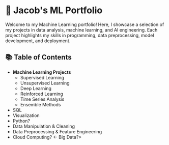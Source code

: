 # 🧠 Jacob's ML Portfolio
Welcome to my Machine Learning portfolio! Here, I showcase a selection of my projects in data analysis, machine learning, and AI engineering. Each project highlights my skills in programming, data preprocessing, model development, and deployment.

## 📚 Table of Contents
- **Machine Learning Projects**
  - Supervised Learning
  - Unsupervised Learning
  - Deep Learning
  - Reinforced Learning
  - Time Series Analysis
  - Ensemble Methods
- SQL
- Visualization
- Python?
- Data Manipulation & Cleaning
- Data Preprocessing & Feature Engineering
- Cloud Computing?
<- Big Data?>
